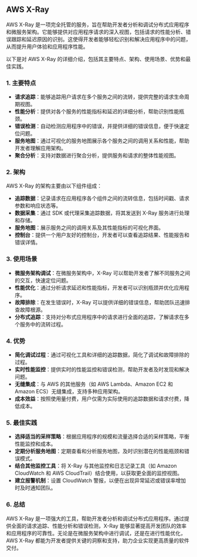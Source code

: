 ## AWS X-Ray

AWS X-Ray 是一项完全托管的服务，旨在帮助开发者分析和调试分布式应用程序和微服务架构。它能够提供对应用程序请求的深入视图，包括请求的性能分析、错误跟踪和延迟原因的识别。这使得开发者能够轻松识别和解决应用程序中的问题，从而提升用户体验和应用程序性能。

以下是对 AWS X-Ray 的详细介绍，包括其主要特点、架构、使用场景、优势和最佳实践。

### 1. **主要特点**
- **请求追踪**：能够追踪用户请求在多个服务之间的流转，提供完整的请求生命周期视图。
- **性能分析**：提供对各个服务的性能指标和延迟的详细分析，帮助识别性能瓶颈。
- **错误检测**：自动检测应用程序中的错误，并提供详细的错误信息，便于快速定位问题。
- **服务地图**：通过可视化的服务地图展示各个服务之间的调用关系和性能，帮助开发者理解应用架构。
- **聚合分析**：支持对数据进行聚合分析，提供服务和请求的整体性能视图。

### 2. **架构**
AWS X-Ray 的架构主要由以下组件组成：
- **追踪数据**：记录请求在应用程序各个组件之间的流转信息，包括时间戳、请求参数和响应状态等。
- **数据采集**：通过 SDK 或代理采集追踪数据，将其发送到 X-Ray 服务进行处理和存储。
- **服务地图**：展示服务之间的调用关系及其性能指标的可视化界面。
- **控制台**：提供一个用户友好的控制台，开发者可以查看追踪结果、性能报告和错误详情。

### 3. **使用场景**
- **微服务架构调试**：在微服务架构中，X-Ray 可以帮助开发者了解不同服务之间的交互，快速定位问题。
- **性能优化**：通过分析请求延迟和性能指标，开发者可以识别瓶颈并优化应用程序。
- **故障排除**：在发生错误时，X-Ray 可以提供详细的错误信息，帮助团队迅速排查故障根源。
- **分布式追踪**：支持对分布式应用程序中的请求进行全面的追踪，了解请求在多个服务中的流转过程。

### 4. **优势**
- **简化调试过程**：通过可视化工具和详细的追踪数据，简化了调试和故障排除的过程。
- **实时性能监控**：提供实时的性能监控和错误检测，帮助开发者及时发现和解决问题。
- **无缝集成**：与 AWS 的其他服务（如 AWS Lambda、Amazon EC2 和 Amazon ECS）无缝集成，支持多种应用架构。
- **成本效益**：按照使用量付费，用户仅需为实际使用的追踪数据和请求付费，降低成本。

### 5. **最佳实践**
- **选择适当的采样策略**：根据应用程序的规模和流量选择合适的采样策略，平衡性能监控和成本。
- **定期分析服务地图**：定期查看和分析服务地图，及时识别潜在的性能瓶颈和错误模式。
- **结合其他监控工具**：将 X-Ray 与其他监控和日志记录工具（如 Amazon CloudWatch 和 AWS CloudTrail）结合使用，以获取更全面的监控视图。
- **建立报警机制**：设置 CloudWatch 警报，以便在出现异常延迟或错误率增加时及时通知团队。

### 6. **总结**
AWS X-Ray 是一项强大的工具，帮助开发者分析和调试分布式应用程序。通过提供全面的请求追踪、性能分析和错误检测，X-Ray 能够显著提高开发团队的效率和应用程序的可靠性。无论是在微服务架构中进行调试，还是在进行性能优化，AWS X-Ray 都能为开发者提供关键的洞察和支持，助力企业实现更高质量的软件交付。